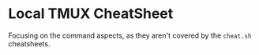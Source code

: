 # Local TMUX CheatSheet

Focusing on the command aspects, as they aren't covered by the `cheat.sh` cheatsheets.

